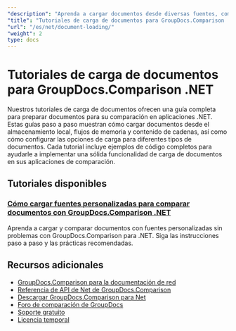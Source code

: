 ```yaml
---
"description": "Aprenda a cargar documentos desde diversas fuentes, como rutas de archivos, secuencias y cadenas, utilizando GroupDocs.Comparison para .NET."
"title": "Tutoriales de carga de documentos para GroupDocs.Comparison .NET"
"url": "/es/net/document-loading/"
"weight": 2
type: docs
---
```

# Tutoriales de carga de documentos para GroupDocs.Comparison .NET

Nuestros tutoriales de carga de documentos ofrecen una guía completa para preparar documentos para su comparación en aplicaciones .NET. Estas guías paso a paso muestran cómo cargar documentos desde el almacenamiento local, flujos de memoria y contenido de cadenas, así como cómo configurar las opciones de carga para diferentes tipos de documentos. Cada tutorial incluye ejemplos de código completos para ayudarle a implementar una sólida funcionalidad de carga de documentos en sus aplicaciones de comparación.

## Tutoriales disponibles

### [Cómo cargar fuentes personalizadas para comparar documentos con GroupDocs.Comparison .NET](./load-custom-fonts-document-comparison-groupdocs-net/)
Aprenda a cargar y comparar documentos con fuentes personalizadas sin problemas con GroupDocs.Comparison para .NET. Siga las instrucciones paso a paso y las prácticas recomendadas.

## Recursos adicionales

- [GroupDocs.Comparison para la documentación de red](https://docs.groupdocs.com/comparison/net/)
- [Referencia de API de Net de GroupDocs.Comparison](https://reference.groupdocs.com/comparison/net/)
- [Descargar GroupDocs.Comparison para Net](https://releases.groupdocs.com/comparison/net/)
- [Foro de comparación de GroupDocs](https://forum.groupdocs.com/c/comparison)
- [Soporte gratuito](https://forum.groupdocs.com/)
- [Licencia temporal](https://purchase.groupdocs.com/temporary-license/)